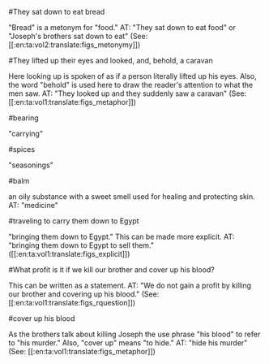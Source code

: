 #They sat down to eat bread

"Bread" is a metonym for "food." AT: "They sat down to eat food" or "Joseph's brothers sat down to eat" (See: [[:en:ta:vol2:translate:figs_metonymy]])

#They lifted up their eyes and looked, and, behold, a caravan

Here looking up is spoken of as if a person literally lifted up his eyes. Also, the word "behold" is used here to draw the reader's attention to what the men saw.  AT: "They looked up and they suddenly saw a caravan" (See: [[:en:ta:vol1:translate:figs_metaphor]])

#bearing

"carrying"

#spices

"seasonings"

#balm

an oily substance with a sweet smell used for healing and protecting skin. AT: "medicine"

#traveling to carry them down to Egypt

"bringing them down to Egypt." This can be made more explicit. AT: "bringing them down to Egypt to sell them." ([[:en:ta:vol1:translate:figs_explicit]])

#What profit is it if we kill our brother and cover up his blood?

This can be written as a statement. AT: "We do not gain a profit by killing our brother and covering up his blood." (See: [[:en:ta:vol1:translate:figs_rquestion]])

#cover up his blood

As the brothers talk about killing Joseph the use phrase "his blood" to refer to "his murder." Also, "cover up" means "to hide." AT: "hide his murder" (See: [[:en:ta:vol1:translate:figs_metaphor]])